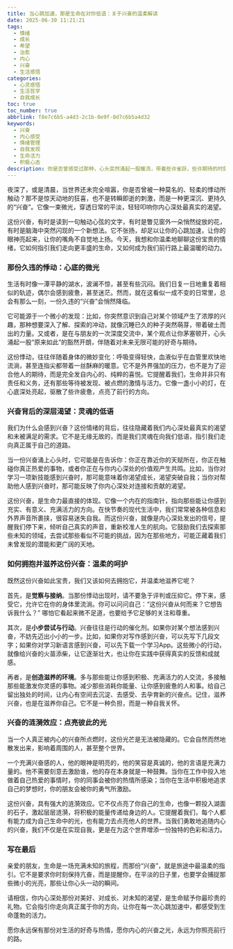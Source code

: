 ```yaml
---
title: 当心跳加速，那是生命在对你低语：关于兴奋的温柔解读
date: 2025-06-30 11:21:21
tags:
  - 情绪
  - 成长
  - 希望
  - 治愈
  - 内心
  - 兴奋
  - 生活感悟
categories:
  - 心灵感悟
  - 生活哲学
  - 自我成长
toc: true
toc_number: true
abbrlink: f8e7c6b5-a4d3-2c1b-0e9f-8d7c6b5a4d32
keywords:
  - 兴奋
  - 内心感受
  - 情绪管理
  - 自我发现
  - 生命活力
  - 积极心态
description: 你是否曾感受过那种，心头突然涌起一股暖流，带着些许雀跃，些许期待的时刻？那不是狂喜，也不是短暂的刺激，而是一种更深沉、更持久的“兴奋”。它像一束微光，穿透日常的平淡，轻轻叩响你内心深处最真实的渴望。今天，让我们一起温柔地探索这份宝贵的感受，它如何指引我们走向更丰盛的生命，又如何成为我们前行路上最温暖的动力。
---
```


夜深了，或是清晨，当世界还未完全喧嚣，你是否曾被一种莫名的、轻柔的悸动所触动？那不是惊天动地的狂喜，也不是转瞬即逝的刺激，而是一种更深沉、更持久的“兴奋”。它像一束微光，穿透日常的平淡，轻轻叩响你内心深处最真实的渴望。

这份兴奋，有时是读到一句触动心弦的文字，有时是瞥见窗外一朵悄然绽放的花，有时是脑海中突然闪现的一个新想法。它不张扬，却足以让你的心跳加速，让你的眼神亮起来，让你的嘴角不自觉地上扬。今天，我想和你温柔地聊聊这份宝贵的情绪，它如何指引我们走向更丰盛的生命，又如何成为我们前行路上最温暖的动力。

### 那份久违的悸动：心底的微光

生活有时像一潭平静的湖水，波澜不惊，甚至有些沉闷。我们日复一日地重复着相似的轨迹，偶尔会感到疲惫，甚至迷茫。然而，就在这看似一成不变的日常里，总会有那么一刻，一份久违的“兴奋”会悄然降临。

它可能源于一个微小的发现：比如，你突然意识到自己对某个领域产生了浓厚的兴趣，那种想要深入了解、探索的冲动，就像沉睡已久的种子突然萌芽，带着破土而出的力量。又或者，是在与朋友的一次深度交流中，某个观点让你茅塞顿开，心头涌起一股“原来如此”的豁然开朗，伴随着对未来无限可能的好奇与期待。

这份悸动，往往伴随着身体的微妙变化：呼吸变得轻快，血液似乎在血管里欢快地流淌，甚至连指尖都带着一丝酥麻的暖意。它不是外界强加的压力，也不是为了迎合他人的期待，而是完全发自内心的、纯粹的喜悦。它提醒着我们，生命并非只有责任和义务，还有那些等待被发现、被点燃的激情与活力。它像一盏小小的灯，在心底深处亮起，驱散了些许疲惫，点亮了前行的方向。

### 兴奋背后的深层渴望：灵魂的低语

我们为什么会感到兴奋？这份情绪的背后，往往隐藏着我们内心深处最真实的渴望和未被满足的需求。它不是无缘无故的，而是我们灵魂在向我们低语，指引我们走向真正属于自己的道路。

当一份兴奋涌上心头时，它可能是在告诉你：你正在靠近你的天赋所在，你正在触碰你真正热爱的事物，或者你正在与你内心深处的价值观产生共鸣。比如，当你对学习一项新技能感到兴奋时，那可能意味着你渴望成长，渴望突破自我；当你对帮助他人感到兴奋时，那可能反映了你内心深处对连接和贡献的渴望。

这份兴奋，是生命力最直接的体现。它像一个内在的指南针，指向那些能让你感到充实、有意义、充满活力的方向。在快节奏的现代生活中，我们常常被各种信息和外界声音所裹挟，很容易迷失自我。而这份兴奋，就像是内心深处发出的信号，提醒我们停下来，倾听自己真实的声音，重新校准人生的航向。它鼓励我们去探索那些未知的领域，去尝试那些看似不可能的挑战，因为在那些地方，可能正藏着我们未曾发现的潜能和更广阔的天地。

### 如何拥抱并滋养这份兴奋：温柔的呵护

既然这份兴奋如此宝贵，我们又该如何去拥抱它，并温柔地滋养它呢？

首先，是**觉察与接纳**。当那份悸动出现时，请不要急于评判或压抑它。停下来，感受它，允许它在你的身体里流淌。你可以问问自己：“这份兴奋从何而来？它想告诉我什么？” 哪怕它看起来微不足道，也要给予它足够的关注和尊重。

其次，是**小步尝试与行动**。兴奋往往是行动的催化剂。如果你对某个想法感到兴奋，不妨先迈出小小的一步。比如，如果你对写作感到兴奋，可以先写下几段文字；如果你对学习新语言感到兴奋，可以先下载一个学习App。这些微小的行动，就像给兴奋的火苗添柴，让它逐渐壮大，也让你在实践中获得真实的反馈和成就感。

再者，是**创造滋养的环境**。多与那些能让你感到积极、充满活力的人交流，多接触那些能激发你灵感的事物。减少那些消耗你能量、让你感到疲惫的人和事。给自己留出独处的时间，让内心有空间去沉淀、去感受、去孕育新的兴奋点。记住，滋养兴奋，也是在滋养你自己。它不是一种负担，而是一种自我关怀。

### 兴奋的涟漪效应：点亮彼此的光

当一个人真正被内心的兴奋所点燃时，这份光芒是无法被隐藏的。它会自然而然地散发出来，影响着周围的人，甚至整个世界。

一个充满兴奋感的人，他的眼神是明亮的，他的笑容是真诚的，他的言语是充满力量的。他不需要刻意去激励谁，他的存在本身就是一种鼓舞。当你在工作中投入地做着自己热爱的事情时，你的同事会被你的热情所感染；当你在生活中积极地追求自己的梦想时，你的朋友会被你的勇气所激励。

这份兴奋，具有强大的涟漪效应。它不仅点亮了你自己的生命，也像一颗投入湖面的石子，激起层层涟漪，将积极的能量传递给身边的人。它提醒着我们，每个人都有能力成为自己生命中的光，也有能力去点亮他人的世界。当我们勇敢地追随内心的兴奋，我们不仅是在实现自我，更是在为这个世界增添一份独特的色彩和活力。

### 写在最后

亲爱的朋友，生命是一场充满未知的旅程，而那份“兴奋”，就是旅途中最温柔的指引。它不是要求你时刻保持亢奋，而是提醒你，在平淡的日子里，也要学会捕捉那些微小的光亮，那些让你心头一动的瞬间。

请相信，你内心深处那份对美好、对成长、对未知的渴望，是生命赋予你最珍贵的礼物。它会指引你走向真正属于你的方向，让你在每一次心跳加速中，都感受到生命蓬勃的活力。

愿你永远保有那份对生活的好奇与热情，愿你内心的兴奋之光，永远为你照亮前行的路。